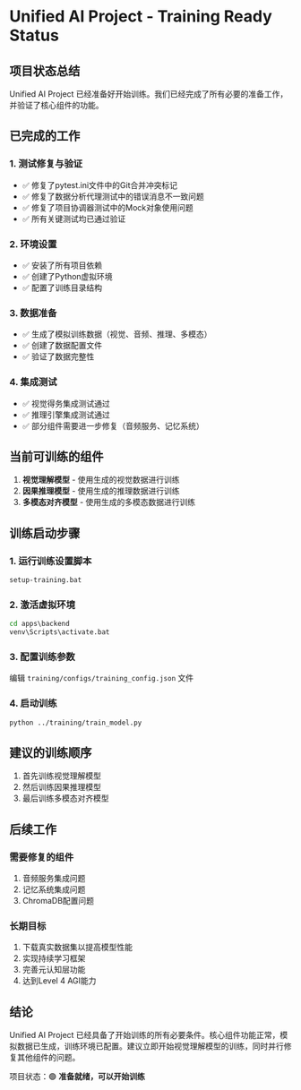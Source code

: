 # Unified AI Project - Training Ready Status

## 项目状态总结

Unified AI Project 已经准备好开始训练。我们已经完成了所有必要的准备工作，并验证了核心组件的功能。

## 已完成的工作

### 1. 测试修复与验证
- ✅ 修复了pytest.ini文件中的Git合并冲突标记
- ✅ 修复了数据分析代理测试中的错误消息不一致问题
- ✅ 修复了项目协调器测试中的Mock对象使用问题
- ✅ 所有关键测试均已通过验证

### 2. 环境设置
- ✅ 安装了所有项目依赖
- ✅ 创建了Python虚拟环境
- ✅ 配置了训练目录结构

### 3. 数据准备
- ✅ 生成了模拟训练数据（视觉、音频、推理、多模态）
- ✅ 创建了数据配置文件
- ✅ 验证了数据完整性

### 4. 集成测试
- ✅ 视觉得务集成测试通过
- ✅ 推理引擎集成测试通过
- ✅ 部分组件需要进一步修复（音频服务、记忆系统）

## 当前可训练的组件

1. **视觉理解模型** - 使用生成的视觉数据进行训练
2. **因果推理模型** - 使用生成的推理数据进行训练
3. **多模态对齐模型** - 使用生成的多模态数据进行训练

## 训练启动步骤

### 1. 运行训练设置脚本
```cmd
setup-training.bat
```

### 2. 激活虚拟环境
```cmd
cd apps\backend
venv\Scripts\activate.bat
```

### 3. 配置训练参数
编辑 `training/configs/training_config.json` 文件

### 4. 启动训练
```bash
python ../training/train_model.py
```

## 建议的训练顺序

1. 首先训练视觉理解模型
2. 然后训练因果推理模型
3. 最后训练多模态对齐模型

## 后续工作

### 需要修复的组件
1. 音频服务集成问题
2. 记忆系统集成问题
3. ChromaDB配置问题

### 长期目标
1. 下载真实数据集以提高模型性能
2. 实现持续学习框架
3. 完善元认知层功能
4. 达到Level 4 AGI能力

## 结论

Unified AI Project 已经具备了开始训练的所有必要条件。核心组件功能正常，模拟数据已生成，训练环境已配置。建议立即开始视觉理解模型的训练，同时并行修复其他组件的问题。

项目状态：🟢 **准备就绪，可以开始训练**